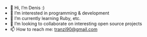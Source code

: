 - 👋 Hi, I’m Denis :)
- 👀 I’m interested in programming & development
- 🌱 I’m currently learning Ruby, etc.
- 💞️ I’m looking to collaborate on interesting open source projects
- 📫 How to reach me: tranzi90@gmail.com

<!---
tranzi90/tranzi90 is a ✨ special ✨ repository because its `README.md` (this file) appears on your GitHub profile.
You can click the Preview link to take a look at your changes.
--->
